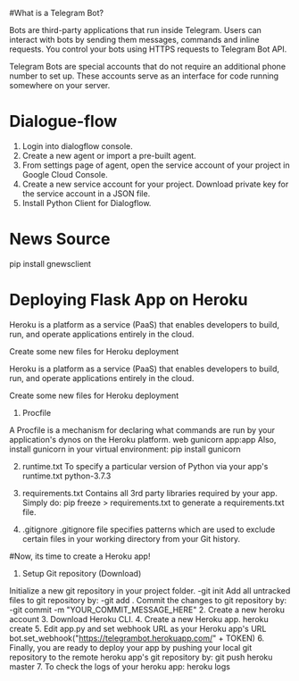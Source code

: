 
#What is a Telegram Bot?

Bots are third-party applications that run inside Telegram. Users can interact with bots by sending them messages, commands and inline requests. 
You control your bots using HTTPS requests to Telegram Bot API.

Telegram Bots are special accounts that do not require an additional phone number to set up. 
These accounts serve as an interface for code running somewhere on your server.

# Dialogue-flow
1. Login into dialogflow console.
2. Create a new agent or import a pre-built agent.
3. From settings page of agent, open the service account of your project in Google Cloud Console.
4. Create a new service account for your project. Download private key for the service account in a JSON file.
5. Install Python Client for Dialogflow.

# News Source

pip install gnewsclient

# Deploying Flask App on Heroku

Heroku is a platform as a service (PaaS) that enables developers to build, run, and operate applications entirely in the cloud.

Create some new files for Heroku deployment


Heroku is a platform as a service (PaaS) that enables developers to build, run, and operate applications entirely in the cloud.

Create some new files for Heroku deployment
1. Procfile

A Procfile is a mechanism for declaring what commands are run by your application's dynos on the Heroku platform.
web gunicorn app:app
Also, install gunicorn in your virtual environment:
pip install gunicorn

2. runtime.txt
To specify a particular version of Python via your app's runtime.txt
python-3.7.3

3. requirements.txt
Contains all 3rd party libraries required by your app.
Simply do:
pip freeze > requirements.txt
to generate a requirements.txt file.

4. .gitignore
.gitignore file specifies patterns which are used to exclude certain files in your working directory from your Git history.

#Now, its time to create a Heroku app!

1. Setup Git repository (Download)

Initialize a new git repository in your project folder.
-git init
Add all untracked files to git repository by:
-git add .
Commit the changes to git repository by:
-git commit -m "YOUR_COMMIT_MESSAGE_HERE"
2. Create a new heroku account
3. Download Heroku CLI.
4. Create a new Heroku app.
heroku create <your-app-name>
5. Edit app.py and set webhook URL as your Heroku app's URL
bot.set_webhook("https://telegrambot.herokuapp.com/" + TOKEN)
6. Finally, you are ready to deploy your app by pushing your local git repository to the remote heroku app's git repository by:
git push heroku master
7. To check the logs of your heroku app:
heroku logs

